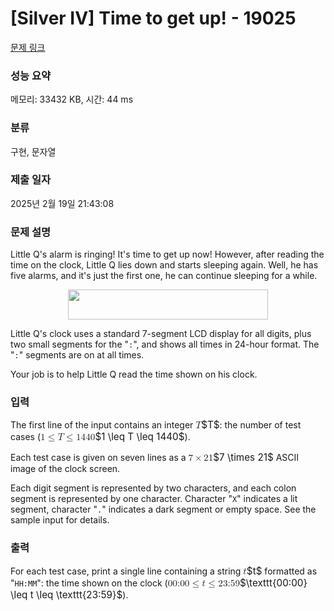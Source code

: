 # [Silver IV] Time to get up! - 19025 

[문제 링크](https://www.acmicpc.net/problem/19025) 

### 성능 요약

메모리: 33432 KB, 시간: 44 ms

### 분류

구현, 문자열

### 제출 일자

2025년 2월 19일 21:43:08

### 문제 설명

<p>Little Q's alarm is ringing! It's time to get up now! However, after reading the time on the clock, Little Q lies down and starts sleeping again. Well, he has five alarms, and it's just the first one, he can continue sleeping for a while.</p>

<p style="text-align: center;"><img alt="" src="https://upload.acmicpc.net/d9b66f26-5dc6-44dc-8fc0-f50d34972c0c/-/preview/" style="width: 320px; height: 48px;"></p>

<p>Little Q's clock uses a standard 7-segment LCD display for all digits, plus two small segments for the "<code>:</code>", and shows all times in 24-hour format. The "<code>:</code>" segments are on at all times.</p>

<p>Your job is to help Little Q read the time shown on his clock.</p>

### 입력 

 <p>The first line of the input contains an integer <mjx-container class="MathJax" jax="CHTML" style="font-size: 109%; position: relative;"><mjx-math class="MJX-TEX" aria-hidden="true"><mjx-mi class="mjx-i"><mjx-c class="mjx-c1D447 TEX-I"></mjx-c></mjx-mi></mjx-math><mjx-assistive-mml unselectable="on" display="inline"><math xmlns="http://www.w3.org/1998/Math/MathML"><mi>T</mi></math></mjx-assistive-mml><span aria-hidden="true" class="no-mathjax mjx-copytext">$T$</span></mjx-container>: the number of test cases (<mjx-container class="MathJax" jax="CHTML" style="font-size: 109%; position: relative;"><mjx-math class="MJX-TEX" aria-hidden="true"><mjx-mn class="mjx-n"><mjx-c class="mjx-c31"></mjx-c></mjx-mn><mjx-mo class="mjx-n" space="4"><mjx-c class="mjx-c2264"></mjx-c></mjx-mo><mjx-mi class="mjx-i" space="4"><mjx-c class="mjx-c1D447 TEX-I"></mjx-c></mjx-mi><mjx-mo class="mjx-n" space="4"><mjx-c class="mjx-c2264"></mjx-c></mjx-mo><mjx-mn class="mjx-n" space="4"><mjx-c class="mjx-c31"></mjx-c><mjx-c class="mjx-c34"></mjx-c><mjx-c class="mjx-c34"></mjx-c><mjx-c class="mjx-c30"></mjx-c></mjx-mn></mjx-math><mjx-assistive-mml unselectable="on" display="inline"><math xmlns="http://www.w3.org/1998/Math/MathML"><mn>1</mn><mo>≤</mo><mi>T</mi><mo>≤</mo><mn>1440</mn></math></mjx-assistive-mml><span aria-hidden="true" class="no-mathjax mjx-copytext">$1 \leq T \leq 1440$</span></mjx-container>).</p>

<p>Each test case is given on seven lines as a <mjx-container class="MathJax" jax="CHTML" style="font-size: 109%; position: relative;"><mjx-math class="MJX-TEX" aria-hidden="true"><mjx-mn class="mjx-n"><mjx-c class="mjx-c37"></mjx-c></mjx-mn><mjx-mo class="mjx-n" space="3"><mjx-c class="mjx-cD7"></mjx-c></mjx-mo><mjx-mn class="mjx-n" space="3"><mjx-c class="mjx-c32"></mjx-c><mjx-c class="mjx-c31"></mjx-c></mjx-mn></mjx-math><mjx-assistive-mml unselectable="on" display="inline"><math xmlns="http://www.w3.org/1998/Math/MathML"><mn>7</mn><mo>×</mo><mn>21</mn></math></mjx-assistive-mml><span aria-hidden="true" class="no-mathjax mjx-copytext">$7 \times 21$</span></mjx-container> ASCII image of the clock screen.</p>

<p>Each digit segment is represented by two characters, and each colon segment is represented by one character. Character "<code>X</code>" indicates a lit segment, character "<code>.</code>" indicates a dark segment or empty space. See the sample input for details.</p>

### 출력 

 <p>For each test case, print a single line containing a string <mjx-container class="MathJax" jax="CHTML" style="font-size: 109%; position: relative;"><mjx-math class="MJX-TEX" aria-hidden="true"><mjx-mi class="mjx-i"><mjx-c class="mjx-c1D461 TEX-I"></mjx-c></mjx-mi></mjx-math><mjx-assistive-mml unselectable="on" display="inline"><math xmlns="http://www.w3.org/1998/Math/MathML"><mi>t</mi></math></mjx-assistive-mml><span aria-hidden="true" class="no-mathjax mjx-copytext">$t$</span></mjx-container> formatted as "<code>HH:MM</code>": the time shown on the clock (<mjx-container class="MathJax" jax="CHTML" style="font-size: 109%; position: relative;"><mjx-math class="MJX-TEX" aria-hidden="true"><mjx-mtext class="mjx-ty"><mjx-c class="mjx-c1D7F6 TEX-T"></mjx-c><mjx-c class="mjx-c1D7F6 TEX-T"></mjx-c><mjx-c class="mjx-c3A TEX-T"></mjx-c><mjx-c class="mjx-c1D7F6 TEX-T"></mjx-c><mjx-c class="mjx-c1D7F6 TEX-T"></mjx-c></mjx-mtext><mjx-mo class="mjx-n" space="4"><mjx-c class="mjx-c2264"></mjx-c></mjx-mo><mjx-mi class="mjx-i" space="4"><mjx-c class="mjx-c1D461 TEX-I"></mjx-c></mjx-mi><mjx-mo class="mjx-n" space="4"><mjx-c class="mjx-c2264"></mjx-c></mjx-mo><mjx-mtext class="mjx-ty" space="4"><mjx-c class="mjx-c1D7F8 TEX-T"></mjx-c><mjx-c class="mjx-c1D7F9 TEX-T"></mjx-c><mjx-c class="mjx-c3A TEX-T"></mjx-c><mjx-c class="mjx-c1D7FB TEX-T"></mjx-c><mjx-c class="mjx-c1D7FF TEX-T"></mjx-c></mjx-mtext></mjx-math><mjx-assistive-mml unselectable="on" display="inline"><math xmlns="http://www.w3.org/1998/Math/MathML"><mtext mathvariant="monospace">00:00</mtext><mo>≤</mo><mi>t</mi><mo>≤</mo><mtext mathvariant="monospace">23:59</mtext></math></mjx-assistive-mml><span aria-hidden="true" class="no-mathjax mjx-copytext">$\texttt{00:00} \leq t \leq \texttt{23:59}$</span></mjx-container>).</p>

